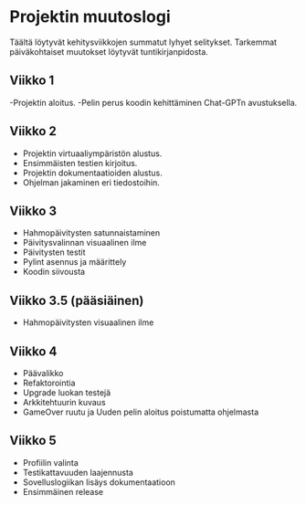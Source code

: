 # Projektin muutoslogi

Täältä löytyvät kehitysviikkojen summatut lyhyet selitykset. Tarkemmat päiväkohtaiset muutokset löytyvät tuntikirjanpidosta.

## Viikko 1

-Projektin aloitus.
-Pelin perus koodin kehittäminen Chat-GPTn avustuksella.

## Viikko 2

- Projektin virtuaaliympäristön alustus.
- Ensimmäisten testien kirjoitus.
- Projektin dokumentaatioiden alustus.
- Ohjelman jakaminen eri tiedostoihin.

## Viikko 3

- Hahmopäivitysten satunnaistaminen
- Päivitysvalinnan visuaalinen ilme
- Päivitysten testit
- Pylint asennus ja määrittely
- Koodin siivousta

## Viikko 3.5 (pääsiäinen)

- Hahmopäivitysten visuaalinen ilme

## Viikko 4

- Päävalikko
- Refaktorointia
- Upgrade luokan testejä
- Arkkitehtuurin kuvaus
- GameOver ruutu ja Uuden pelin aloitus poistumatta ohjelmasta

## Viikko 5

- Profiilin valinta
- Testikattavuuden laajennusta
- Sovelluslogiikan lisäys dokumentaatioon
- Ensimmäinen release